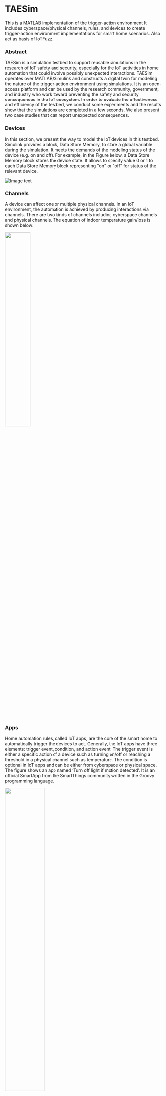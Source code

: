 
# TAESim
This is a MATLAB implementation of the trigger-action environment
It includes cyberspace/physical channels, rules, and devices to create trigger-action environment implementations for smart home scenarios.
Also act as basis of IoTFuzz.


### Abstract
TAESim is a simulation testbed to support reusable simulations in the research of IoT safety and security, especially for the IoT activities in home automation that could involve possibly unexpected interactions. TAESim operates over MATLAB/Simulink and constructs a digital twin for modeling the nature of the trigger-action environment using simulations. It is an open-access platform and can be used by the research community, government, and industry who work toward preventing the safety and security consequences in the IoT ecosystem. In order to evaluate the effectiveness and efficiency of the testbed, we conduct some experiments and the results show that the simulations are completed in a few seconds. We also present two case studies that can report unexpected consequences.


### Devices
In this section, we present the way to model the IoT devices in this testbed. Simulink provides a block, Data Store Memory, to store a global variable during the simulation. It meets the demands of the modeling status of the device (e.g. on and off). For example, in the Figure below, a Data Store Memory block stores the device state. It allows to specify value 0 or 1 to each Data Store Memory block representing "on" or "off" for status of the relevant device. 

![Image text](https://github.com/XinboPHD/PhD_thesis/blob/main/TAESim/images/AC.png)

### Channels
A device can affect one or multiple physical channels. In an IoT environment, the automation is achieved by producing interactions via channels. There are two kinds of channels including cyberspace channels and physical channels. The equation of indoor temperature gain/loss is shown below:

<img src="https://github.com/XinboPHD/PhD_thesis/blob/main/TAESim/images/temperature%20loss.jpg" width="40%" >


### Apps
Home automation rules, called IoT apps, are the core of the smart home to automatically trigger the devices to act. Generally, the IoT apps have three elements: trigger event, condition, and action event. The trigger event is either a specific action of a device such as turning on/off or reaching a threshold in a physical channel such as temperature. The condition is optional in IoT apps and can be either from cyberspace or physical space. The figure shows an app named ‘Turn off light if motion detected’. It is an official SmartApp from the SmartThings community written in the Groovy programming language.

<img src="https://github.com/XinboPHD/PhD_thesis/blob/main/TAESim/images/app.jpg" width="50%" >




# Installation 

TAESim is supported by MATLAB/Simulink. 

The following instructions assume you are using Python 3 and a Debian-based (like Ubuntu) installation.

.. note::

   MATLAB/Simlink is commercial product developed by MathWorks. You may have to purchace liciences or apply access from institutions and universities for academic purpose.


### Parameters

By default, TAESim has default values for the parameters. We use the default parameters for evaulation. Please refer to parameters [here](https://github.com/XinboPHD/PhD_thesis/blob/main/TAESim/data.m) or find more details in [paper](https://beauban.github.io/papers/TAESim.pdf).



# License
---------

This project is licensed under the MIT License - see the [![License: MIT](https://img.shields.io/badge/License-MIT-yellow.svg)](https://opensource.org/licenses/MIT)
 file for details.
